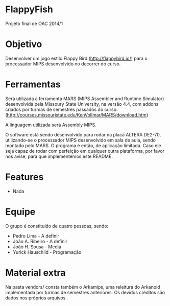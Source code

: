 FlappyFish
==========

Projeto final de OAC 2014/1

# Objetivo

Desenvolver um jogo estilo Flappy Bird (http://flappybird.io/) para o processador MIPS desenvolvido no decorrer do curso.

# Ferramentas

Será utilizada a ferramenta MARS (MIPS Assembler and Runtime Simulator) desenvolvida pela Missoury State University, na versão 4.4, com addons criados por turmas de semestres passados do curso.
(http://courses.missouristate.edu/KenVollmar/MARS/download.htm)
	
A linguagem utilizada será Assembly MIPS.

O software está sendo desenvolvido para rodar na placa ALTERA DE2-70, utilizando-se o processador MIPS desenvolvido em sala de aula, sendo montado pelo MARS.
O programa é então, de aplicação limitada. Caso ele seja capaz de rodar com perfeição em qualquer outra plataforma, por favor nos avise, para que implementemos este README.

# Features

* Nada

# Equipe

O grupo é constituído de quatro pessoas, sendo:

* Pedro Lima - A definir
* João A. Ribeiro - A definir
* João H. Sousa - Media
* Yurick Hauschild - Programação

# Material extra

Na pasta vendors/ consta também o Arkamips, uma releitura do Arkanoid implementada por turmas de semestres anteriores. Os devidos créditos são dados nos próprios arquivos.
